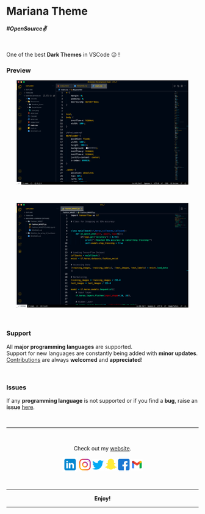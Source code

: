 # **Mariana Theme**
 ***&#35;OpenSource✌️***
 
 <br>

One of the best **Dark Themes** in VSCode 😉 !
<br>

### Preview
<p align="center">
  <img src="Resources/css.png" width="450px" title="CSS">
</p>

<br>

<p align="center">
  <img src="Resources/python.png" width="450px" alt="Python">
</p>

<br>

### Support
All **major programming languages** are supported. <br>Support for new languages are constantly being added with **minor updates**.
<br>[Contributions](https://github.com/dan7sh/mariana-theme) are always **welcomed** and **appreciated**!

<br>

### Issues
If any **programming language** is not supported or if you find a **bug**, raise an **issue** [here](https://github.com/dan7sh/mariana-theme/issues).

<br>

---

<br>
<p align="center">
Check out my <a href="https://danishansari.dev/">website</a>.
</p>

<p align="center">
<a href="https://www.linkedin.com/in/dan7sh/" target="_blank" rel="noopener noreferrer"><img align="center" src="Resources/icons/r_linkedin.png" alt="Danish's Linkedin" height="40" width="40" /></a>
<a href="https://www.instagram.com/dan7sh_/" target="_blank" rel="noopener noreferrer"><img align="center" src="Resources/icons/r_instagram.png" alt="Danish's Instagram" height="30" width="30"/></a>
<a href="https://twitter.com/dan7sh_" target="_blank" rel="noopener noreferrer"><img align="center" src="Resources/icons/r_twitter.png" alt="Danish's Twitter" height="30" width="30"/></a>
<a href="https://www.snapchat.com/add/dan4sh" target="_blank" rel="noopener noreferrer"><img align="center" src="Resources/icons/r_snapchat.png" alt="Danish's Snapchat" height="30" width="30"/></a>
<a href="https://www.facebook.com/dan7sh/" target="_blank" rel="noopener noreferrer"><img align="center" src="Resources/icons/r_facebook.png" alt="Danish's Facebook" height="30" width="30"/></a>
<a href="mailto: aaansaridan@gmail.com" target="_blank" rel="noopener noreferrer"><img align="center" src="Resources/icons/r_gmail.png" alt="Danish's Email" height="30" width="30"/></a>
</p>
<br>

---
<p align="center">
<b>Enjoy!</b>
</p>

---